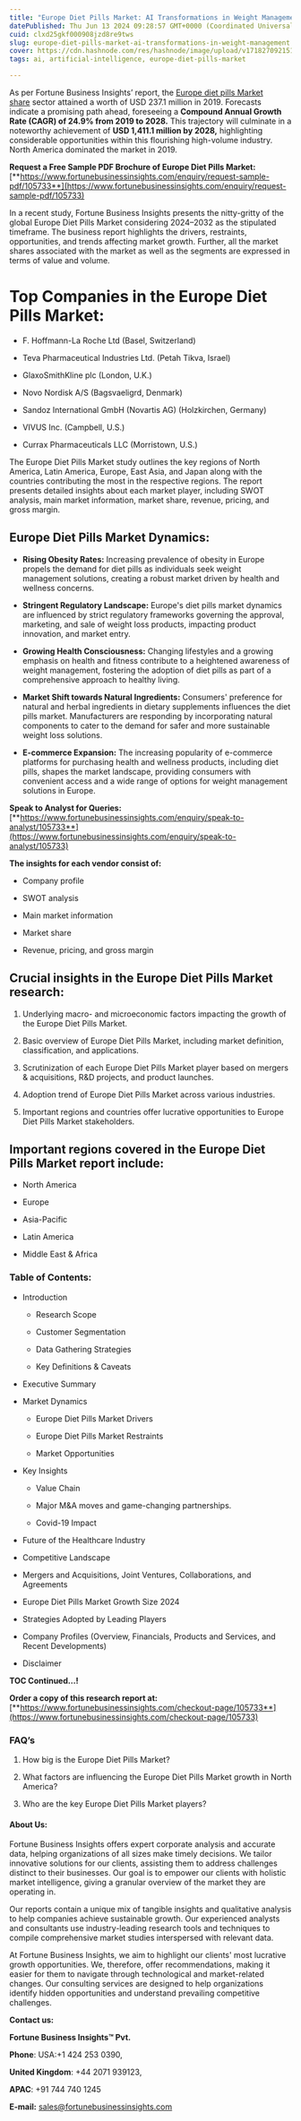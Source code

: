 ```yaml
---
title: "Europe Diet Pills Market: AI Transformations in Weight Management"
datePublished: Thu Jun 13 2024 09:28:57 GMT+0000 (Coordinated Universal Time)
cuid: clxd25gkf000908jzd8re9tws
slug: europe-diet-pills-market-ai-transformations-in-weight-management
cover: https://cdn.hashnode.com/res/hashnode/image/upload/v1718270921516/84653b01-9b45-4940-a8fe-7537e42cd040.png
tags: ai, artificial-intelligence, europe-diet-pills-market

---
```


As per Fortune Business Insights’ report, the [Europe diet pills Market share](https://www.fortunebusinessinsights.com/europe-diet-pills-market-105733) sector attained a worth of USD 237.1 million in 2019. Forecasts indicate a promising path ahead, foreseeing a **Compound Annual Growth Rate (CAGR) of 24.9% from 2019 to 2028.** This trajectory will culminate in a noteworthy achievement of **USD 1,411.1 million by 2028,** highlighting considerable opportunities within this flourishing high-volume industry. North America dominated the market in 2019.

**Request a Free Sample PDF Brochure of Europe Diet Pills Market:** [**https://www.fortunebusinessinsights.com/enquiry/request-sample-pdf/105733**](https://www.fortunebusinessinsights.com/enquiry/request-sample-pdf/105733)

In a recent study, Fortune Business Insights presents the nitty-gritty of the global Europe Diet Pills Market considering 2024–2032 as the stipulated timeframe. The business report highlights the drivers, restraints, opportunities, and trends affecting market growth. Further, all the market shares associated with the market as well as the segments are expressed in terms of value and volume.

# **Top Companies in the Europe Diet Pills Market:**

* F. Hoffmann-La Roche Ltd (Basel, Switzerland)
    
* Teva Pharmaceutical Industries Ltd. (Petah Tikva, Israel)
    
* GlaxoSmithKline plc (London, U.K.)
    
* Novo Nordisk A/S (Bagsvaeligrd, Denmark)
    
* Sandoz International GmbH (Novartis AG) (Holzkirchen, Germany)
    
* VIVUS Inc. (Campbell, U.S.)
    
* Currax Pharmaceuticals LLC (Morristown, U.S.)
    

The Europe Diet Pills Market study outlines the key regions of North America, Latin America, Europe, East Asia, and Japan along with the countries contributing the most in the respective regions. The report presents detailed insights about each market player, including SWOT analysis, main market information, market share, revenue, pricing, and gross margin.

## Europe Diet Pills Market **Dynamics**:

* **Rising Obesity Rates:** Increasing prevalence of obesity in Europe propels the demand for diet pills as individuals seek weight management solutions, creating a robust market driven by health and wellness concerns.
    
* **Stringent Regulatory Landscape:** Europe's diet pills market dynamics are influenced by strict regulatory frameworks governing the approval, marketing, and sale of weight loss products, impacting product innovation, and market entry.
    
* **Growing Health Consciousness:** Changing lifestyles and a growing emphasis on health and fitness contribute to a heightened awareness of weight management, fostering the adoption of diet pills as part of a comprehensive approach to healthy living.
    
* **Market Shift towards Natural Ingredients:** Consumers' preference for natural and herbal ingredients in dietary supplements influences the diet pills market. Manufacturers are responding by incorporating natural components to cater to the demand for safer and more sustainable weight loss solutions.
    
* **E-commerce Expansion:** The increasing popularity of e-commerce platforms for purchasing health and wellness products, including diet pills, shapes the market landscape, providing consumers with convenient access and a wide range of options for weight management solutions in Europe.
    

**Speak to Analyst for Queries:** [**https://www.fortunebusinessinsights.com/enquiry/speak-to-analyst/105733**](https://www.fortunebusinessinsights.com/enquiry/speak-to-analyst/105733)

**The insights for each vendor consist of:**

* Company profile
    
* SWOT analysis
    
* Main market information
    
* Market share
    
* Revenue, pricing, and gross margin
    

## **Crucial insights in the Europe Diet Pills Market research:**

1. Underlying macro- and microeconomic factors impacting the growth of the Europe Diet Pills Market.
    
2. Basic overview of Europe Diet Pills Market, including market definition, classification, and applications.
    
3. Scrutinization of each Europe Diet Pills Market player based on mergers & acquisitions, R&D projects, and product launches.
    
4. Adoption trend of Europe Diet Pills Market across various industries.
    
5. Important regions and countries offer lucrative opportunities to Europe Diet Pills Market stakeholders.
    

## **Important regions covered in the Europe Diet Pills Market report include:**

* North America
    
* Europe
    
* Asia-Pacific
    
* Latin America
    
* Middle East & Africa
    

### **Table of Contents:**

* Introduction
    
    * Research Scope
        
    * Customer Segmentation
        
    * Data Gathering Strategies
        
    * Key Definitions & Caveats
        
* Executive Summary
    
* Market Dynamics
    
    * Europe Diet Pills Market Drivers
        
    * Europe Diet Pills Market Restraints
        
    * Market Opportunities
        
* Key Insights
    
    * Value Chain
        
    * Major M&A moves and game-changing partnerships.
        
    * Covid-19 Impact
        
* Future of the Healthcare Industry
    
* Competitive Landscape
    
* Mergers and Acquisitions, Joint Ventures, Collaborations, and Agreements
    
* Europe Diet Pills Market Growth Size 2024
    
* Strategies Adopted by Leading Players
    
* Company Profiles (Overview, Financials, Products and Services, and Recent Developments)
    
* Disclaimer
    

**TOC Continued…!**

**Order a copy of this research report at:** [**https://www.fortunebusinessinsights.com/checkout-page/105733**](https://www.fortunebusinessinsights.com/checkout-page/105733)

### **FAQ’s**

1. How big is the Europe Diet Pills Market?
    
2. What factors are influencing the Europe Diet Pills Market growth in North America?
    
3. Who are the key Europe Diet Pills Market players?
    

#### **About Us:**

Fortune Business Insights offers expert corporate analysis and accurate data, helping organizations of all sizes make timely decisions. We tailor innovative solutions for our clients, assisting them to address challenges distinct to their businesses. Our goal is to empower our clients with holistic market intelligence, giving a granular overview of the market they are operating in.

Our reports contain a unique mix of tangible insights and qualitative analysis to help companies achieve sustainable growth. Our experienced analysts and consultants use industry-leading research tools and techniques to compile comprehensive market studies interspersed with relevant data.

At Fortune Business Insights, we aim to highlight our clients' most lucrative growth opportunities. We, therefore, offer recommendations, making it easier for them to navigate through technological and market-related changes. Our consulting services are designed to help organizations identify hidden opportunities and understand prevailing competitive challenges.

**Contact us:**

**Fortune Business Insights™ Pvt.**

**Phone**: USA:+1 424 253 0390,

**United Kingdom**: +44 2071 939123,

**APAC**: +91 744 740 1245

**E-mail:** [sales@fortunebusinessinsights.com](mailto:sales@fortunebusinessinsights.com)